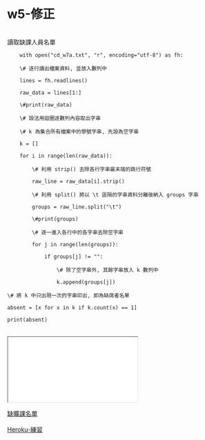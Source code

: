 # w5-修正
</br>
讀取缺課人員名單

        with open("cd_w7a.txt", "r", encoding="utf-8") as fh:
        
        \# 逐行讀出檔案資料, 並放入數列中
        
        lines = fh.readlines()
        
        raw_data = lines[1:]
        
        \#print(raw_data)
        
        \# 設法用迴圈逐數列內容取出字串
       
        \# k 為集合所有檔案中的學號字串, 先設為空字串
        
        k = []
        
        for i in range(len(raw_data)):
            
            \# 利用 strip() 去除各行字串最末端的跳行符號
            
            raw_line = raw_data[i].strip()
            
            \# 利用 split() 將以 \t 區隔的字串資料分離後納入 groups 字串
            
            groups = raw_line.split("\t")
            
            \#print(groups)
            
            \# 逐一進入各行中的各字串去除空字串
            
            for j in range(len(groups)):
                
                if groups[j] != "":
                    
                    \# 除了空字串外, 其餘字串放入 k 數列中
                    
                    k.append(groups[j])
    
    \# 將 k 中只出現一次的字串印出, 即為缺席者名單
    
    absent = [x for x in k if k.count(x) == 1]
    
    print(absent)
</br>
<iframe src=\\\"https://www.youtube.com/watch?v=QsA8FmiF6dA&feature=youtu.be\\\" style=\\\"border: 0; top: 0; left: 0; width: 100%; height: 100%; position: absolute;\\\" allowfullscreen scrolling=\\\"no\\\"></iframe>
</br>

<a href="https://www.youtube.com/watch?v=QsA8FmiF6dA&feature=youtu.be">缺曠課名單</a>
</br>
</br>
<a href="https://wcms-40523117.herokuapp.com">Heroku-練習</a>
